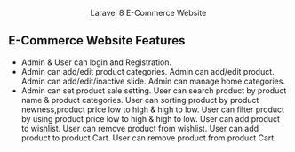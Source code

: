 <p align="center">Laravel 8 E-Commerce Website</p>

## E-Commerce Website Features

-   Admin & User can login and Registration.
-   Admin can add/edit product categories.
    Admin can add/edit product.
    Admin can add/edit/inactive slide.
    Admin can manage home categories.
-   Admin can set product sale setting.
    User can search product by product name & product categories.
    User can sorting product by product newness,product price low to high & high to low.
    User can filter product by using product price low to high & high to low.
    User can add product to wishlist.
    User can remove product from wishlist.
    User can add product to product Cart.
    User can remove product from product Cart.
